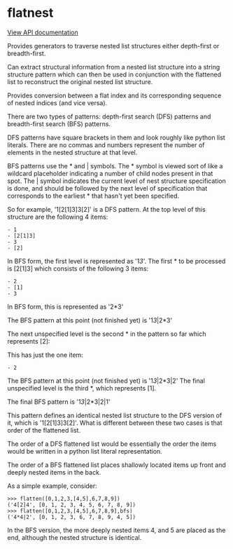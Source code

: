 # flatnest

[View API documentation](http://htmlpreview.github.io/?https://github.com/mmiguel6288code/flatnest/blob/master/docs/flatnest/index.html)

Provides generators to traverse nested list structures either depth-first or breadth-first.

Can extract structural information from a nested list structure into a string structure pattern which can then be used in conjunction with the flattened list to reconstruct the original nested list structure.

Provides conversion between a flat index and its corresponding sequence of nested indices (and vice versa).


There are two types of patterns: depth-first search (DFS) patterns and breadth-first search (BFS) patterns.

DFS patterns have square brackets in them and look roughly like python list literals. There are no commas and numbers represent the number of elements in the nested structure at that level.

BFS patterns use the * and | symbols. The * symbol is viewed sort of like a wildcard placeholder indicating a number of child nodes present in that spot.
The | symbol indicates the current level of nest structure specification is done, and should be followed by the next level of specification that corresponds to the earliest * that hasn't yet been specified.

So for example, '1[2[1]3]3[2]' is a DFS pattern.
At the top level of this structure are the following 4 items:

	- 1
	- [2[1]3]
	- 3
	- [2]

In BFS form, the first level is represented as '1*3*'.
The first * to be processed is [2[1]3] which consists of the following 3 items:

	- 2
	- [1]
	- 3

In BFS form, this is represented as '2*3'

The BFS pattern at this point (not finished yet) is '1*3*|2*3'

The next unspecified level is the second * in the pattern so far which represents [2]:

This has just the one item:

	- 2

The BFS pattern at this point (not finished yet) is '1*3*|2*3|2'
The final unspecified level is the third *, which represents [1].

The final BFS pattern is '1*3*|2*3|2|1'

This pattern defines an identical nested list structure to the DFS version of it, which is '1[2[1]3]3[2]'.
What is different between these two cases is that order of the flattened list.

The order of a DFS flattened list would be essentially the order the items would be written in a python list literal representation.

The order of a BFS flattened list places shallowly located items up front and deeply nested items in the back.

As a simple example, consider:

```
>>> flatten([0,1,2,3,[4,5],6,7,8,9])
('4[2]4', [0, 1, 2, 3, 4, 5, 6, 7, 8, 9])
>>> flatten([0,1,2,3,[4,5],6,7,8,9],bfs)
('4*4|2', [0, 1, 2, 3, 6, 7, 8, 9, 4, 5])
```

In the BFS version, the more deeply nested items 4, and 5 are placed as the end, although the nested structure is identical.

